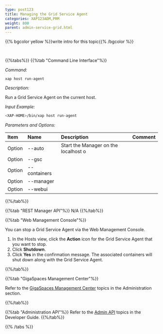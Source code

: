 ```yaml
---
type: post123
title: Managing the Grid Service Agent
categories: XAP123ADM,PRM 
weight: 800
parent: admin-service-grid.html
---
```

 
  

{{% bgcolor yellow %}}write intro for this topic{{% /bgcolor %}}

<br>
 
 
{{%tabs%}}
{{%tab "Command Line Interface"%}}

*Command:*

`xap host run-agent`  

*Description:*
 
Run a Grid Service Agent on the current host.

*Input Example:*

```bash
<XAP-HOME>/bin/xap host run-agent
```

*Parameters and Options:*

| Item | Name | Description | Comment |
|:-----|:------|:------------|:--------|
|Option | --auto | Start the Manager on the localhost o||
|Option | --gsc  |  ||
|Option | --containers  |  ||
|Option | --manager  |  ||
|Option | --webui  |  ||
 
{{%/tab%}}

{{%tab "REST Manager API"%}}
N/A
{{%/tab%}}


{{%tab "Web Management Console"%}}

You can stop a Grid Service Agent via the Web Management Console.

1. In the Hosts view, click the **Action** icon for the Grid Service Agent that you want to stop.
1. Click **Shutdown**.
1. Click **Yes** in the confirmation message. The associated containers will shut down along with the Grid Service Agent.

{{%/tab%}}


{{%tab "GigaSpaces Management Center"%}}

Refer to the [GigaSpaces Management Center](./gigaspaces-management-center.html) topics in the Administration section.

{{%/tab%}}


{{%tab "Administration API"%}}
Refer to the [Admin API](../dev-java/administration-and-monitoring-overview.html) topics in the Developer Guide.
{{%/tab%}}

{{% /tabs %}}
